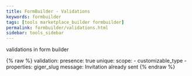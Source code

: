 ```yaml
---
title: FormBuilder - Validations
keywords: formbuilder
tags: [tools marketplace_builder formbuilder]
permalink: formbuilder/validations.html
sidebar: tools_sidebar
---
```


validations in form builder

{% raw %}
    validation:
      presence: true
      unique:
        scope:
          - customizable_type
          - properties: giger_slug
        message: Invitation already sent
{% endraw %}
